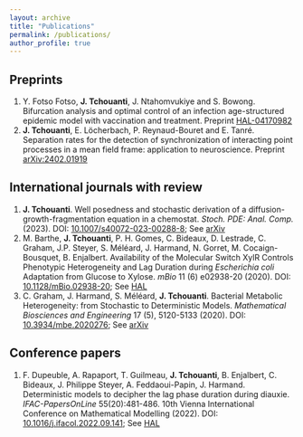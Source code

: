 ```yaml
---
layout: archive
title: "Publications"
permalink: /publications/
author_profile: true
---
```


Preprints
------
1. Y. Fotso Fotso, **J. Tchouanti**, J. Ntahomvukiye and S. Bowong. Bifurcation analysis and optimal control of an infection age-structured epidemic model with vaccination and treatment. Preprint [HAL-04170982](https://hal.science/hal-04170982/)
2. **J. Tchouanti**, E. Löcherbach, P. Reynaud-Bouret and E. Tanré. Separation rates for the detection of synchronization of interacting point processes in a mean field frame: application to neuroscience. Preprint [arXiv:2402.01919](https://arxiv.org/abs/2402.01919)


International journals with review
------
1. **J. Tchouanti**. Well posedness and stochastic derivation of a diffusion-growth-fragmentation equation in a chemostat. *Stoch. PDE: Anal. Comp.* (2023). DOI: [10.1007/s40072-023-00288-8](https://doi.org/10.1007/s40072-023-00288-8); See [arXiv](https://arxiv.org/abs/2203.10809)
1. M. Barthe, **J. Tchouanti**, P. H. Gomes, C. Bideaux, D. Lestrade, C. Graham, J.P. Steyer, S. Méléard, J. Harmand, N. Gorret, M. Cocaign-Bousquet, B. Enjalbert. Availability of the Molecular Switch XylR Controls Phenotypic Heterogeneity and Lag Duration during *Escherichia coli* Adaptation from Glucose to Xylose. *mBio* 11 (6) e02938-20 (2020). DOI: [10.1128/mBio.02938-20](https://doi.org/10.1128/mBio.02938-20); See [HAL](https://hal.science/hal-03096881)
1. C. Graham, J. Harmand, S. Méléard, **J. Tchouanti**. Bacterial Metabolic Heterogeneity: from Stochastic to Deterministic Models. *Mathematical Biosciences and Engineering* 17 (5), 5120-5133 (2020). DOI: [10.3934/mbe.2020276](https://doi.org/10.3934/mbe.2020276); See [arXiv](https://arxiv.org/abs/2005.08861)


Conference papers
------
1. F. Dupeuble, A. Rapaport, T. Guilmeau, **J. Tchouanti**, B. Enjalbert, C. Bideaux, J. Philippe Steyer, A. Feddaoui-Papin, J. Harmand. Deterministic models to decipher the lag phase duration during diauxie. *IFAC-PapersOnLine* 55(20):481-486. 10th Vienna International Conference on Mathematical Modelling (2022). DOI: [10.1016/j.ifacol.2022.09.141](https://doi.org/10.1016/j.ifacol.2022.09.141); See [HAL](https://hal.science/hal-03610317v1) 
